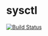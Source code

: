 # sysctl

[![Build Status](https://cloud.drone.io/api/badges/rolehippie/sysctl/status.svg)](https://cloud.drone.io/rolehippie/mdadm)
